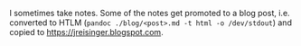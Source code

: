 I sometimes take notes. Some of the notes get promoted to a blog post, i.e. converted to HTLM (`pandoc ./blog/<post>.md -t html -o /dev/stdout`) and copied to <https://jreisinger.blogspot.com>.

